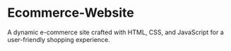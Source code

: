 # Ecommerce-Website
A dynamic e-commerce site crafted with HTML, CSS, and JavaScript for a user-friendly shopping experience. 
